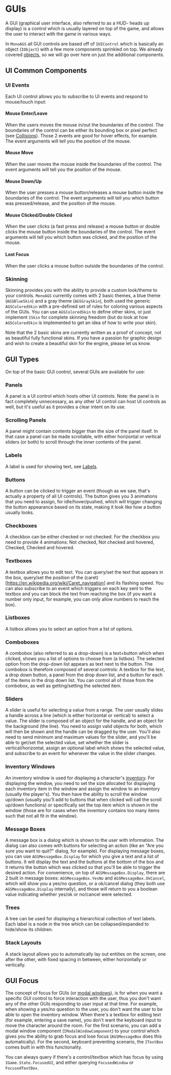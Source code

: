 # GUIs

A GUI (graphical user interface, also referred to as a HUD- heads up display) is a control which is usually layered on top of the game, and allows the user to interact with the game in various ways.

In `MonoAGS` all GUI controls are based off of `IUIControl` which is basically an object (`IObject`) with a few more components sprinkled on top.
We already covered [objects](objects.md), so we will go over here on just the additional components.

## UI Common Components

### UI Events

Each UI control allows you to subscribe to UI events and respond to mouse/touch input:

#### Mouse Enter/Leave

When the users moves the mouse in/out the boundaries of the control. The boundaries of the control can be either its bounding box or pixel perfect (see [Collisions](objects.md#collisions)).
Those 2 events are good for hover effects, for example. 
The event arguments will tell you the position of the mouse.

#### Mouse Move

When the user moves the mouse inside the boundaries of the control.
The event arguments will tell you the position of the mouse.

#### Mouse Down/Up

When the user presses a mouse button/releases a mouse button inside the boundaries of the control.
The event arguments will tell you which button was pressed/release, and the position of the mouse.

#### Mouse Clicked/Double Clicked

When the user clicks (a fast press and release) a mouse button or double clicks the mouse button inside the boundaries of the control.
The event arguments will tell you which button was clicked, and the position of the mouse.

#### Lost Focus

When the user clicks a mouse button outside the boundaries of the control.

### Skinning

Skinning provides you with the ability to provide a custom look/theme to your controls.
`MonoAGS` currently comes with 2 basic themes, a blue theme (`AGSBlueSkin`) and a gray theme (`AGSGraySkin`), both used the generic `AGSColoredSkin` with a pre-defined set of rules for coloring
various aspects of the GUIs. You can use `AGSColoredSkin` to define other skins, or just implement `ISkin` for complete skinning freedom (but do look at how `AGSColoredSkin` is implemented to get an idea of how to write your skin).

Note that the 2 basic skins are currently written as a proof of concept, not as beautiful fully functional skins. If you have a passion for graphic design and wish to create a beautiful skin for the engine, please let us know.

## GUI Types

On top of the basic GUI control, several GUIs are available for use:

### Panels

A panel is a UI control which hosts other UI controls.
Note: the panel is in fact completely unnecessary, as any other UI control can host UI controls as well, but it's useful as it provides a clear intent on its use.

### Scrolling Panels

A panel might contain contents bigger than the size of the panel itself. In that case a panel can be made scrollable, with either horizontal or vertical sliders (or both) to scroll through the inner contents of the panel.

### Labels

A label is used for showing text, see [Labels](labels.md).

### Buttons

A button can be clicked to trigger an event (though as we saw, that's actually a property of all UI controls). The button gives you 3 animations that you need to assign, for idle/hover/pushed, which will trigger changing the button appearance based on its state, making it look like how a button usually looks.

### Checkboxes

A checkbox can be either checked or not checked. For the checkbox you need to provide 4 animations: Not checked, Not checked and hovered, Checked, Checked and hovered.

### Textboxes

A textbox allows you to edit text. You can query/set the text that appears in the box, query/set the position of the (caret)[https://en.wikipedia.org/wiki/Caret_navigation] and its flashing speed. You can also subscribe to an event which triggers on each key sent to the textbox and you can block the text from reaching the box (if you want a number only input, for example, you can only allow numbers to reach the box).

### Listboxes

A listbox allows you to select an option from a list of options.

### Comboboxes 

A combobox (also referred to as a drop-down) is a text+button which when clicked, shows you a list of options to choose from (a listbox). The selected option from the drop-down list appears as text next to the button. The combobox is therefore composed of several controls: A textbox for the text, a drop down button, a panel from the drop down list, and a button for each of the items in the drop down list. You can control all of those from the combobox, as well as getting/setting the selected item.

### Sliders

A slider is useful for selecting a value from a range. The user usually slides a handle across a line (which is either horizontal or vertical) to select a value. The slider is composed of an object for the handle, and an object for the background (the line). You need to assign valid objects for both, which will then be shown and the handle can be dragged by the user. You'll also need to send minimum and maximum values for the slider, and you'll be able to get/set the selected value, set whether the slider is vertical/horizontal, assign an optional label which shows the selected value, and subscribe to an event for whenever the value in the slider changes.

### Inventory Windows

An inventory window is used for displaying a character's [inventory](characters.md#inventory).
For displaying the window, you need to set the size allocated for displaying each inventory item 
in the window and assign the window to an inventory (usually the player's). You then have the ability to scroll the window up/down (usually you'll add to buttons that when clicked will call the scroll up/down functions) or specifically set the top item which is shown in the window (those are for cases when the inventory contains too many items such that not all fit in the window).

### Message Boxes

A message box is a dialog which is shown to the user with information. The dialog can also comes with buttons for selecting an action (like an "Are you sure you want to quit?" dialog, for example).
For displaying message boxes, you can use `AGSMessageBox.Display` for which you give a text and a list of buttons. It will display the text and the buttons at the bottom of the box and it returns the button which was clicked so that you'll be able to trigger the desired action. For convenience, on top of `AGSMessageBox.Display`, there are 2 built in message boxes: `AGSMessageBox.YesNo` and `AGSMessageBox.OkCancel`, which will show you a yes/no question, or a ok/cancel dialog (they both use `AGSMessageBox.Display` internally), and those will return to you a boolean value indicating whether yes/ok or no/cancel were selected.

### Trees

A tree can be used for displaying a hierarchical collection of text labels.
Each label is a node in the tree which can be collapsed/expanded to hide/show its children.

### Stack Layouts

A stack layout allows you to automatically lay out entities on the screen, one after the other, with fixed spacing in between, either horizontally or vertically.

## GUI Focus

The concept of focus for GUIs (or [modal windows](https://ux.stackexchange.com/questions/12045/what-is-a-modal-dialog-window)), is for when you want a specific GUI control to force interaction with the user, thus you don't want any of the other GUIs responding to user input at that time. For example, when showing a yes/no question to the user, you don't want the user to be able to open the inventory window.
When there's a textbox for editing text (for example, entering a save name), you don't want the keyboard input to move the character around the room.
For the first scenario, you can add a modal window component (`IModalWindowComponent`) to your control which gives you the ability to grab focus and lose focus (`AGSMessageBox` does this automatically).
For the second, keyboard preventing scenario, the `ITextBox` comes built in with this functionality. 

You can always query if there's a control/textbox which has focus by using `IGame.State.FocusedUI`, and either querying `FocusedWindow` or `FocusedTextBox`.

